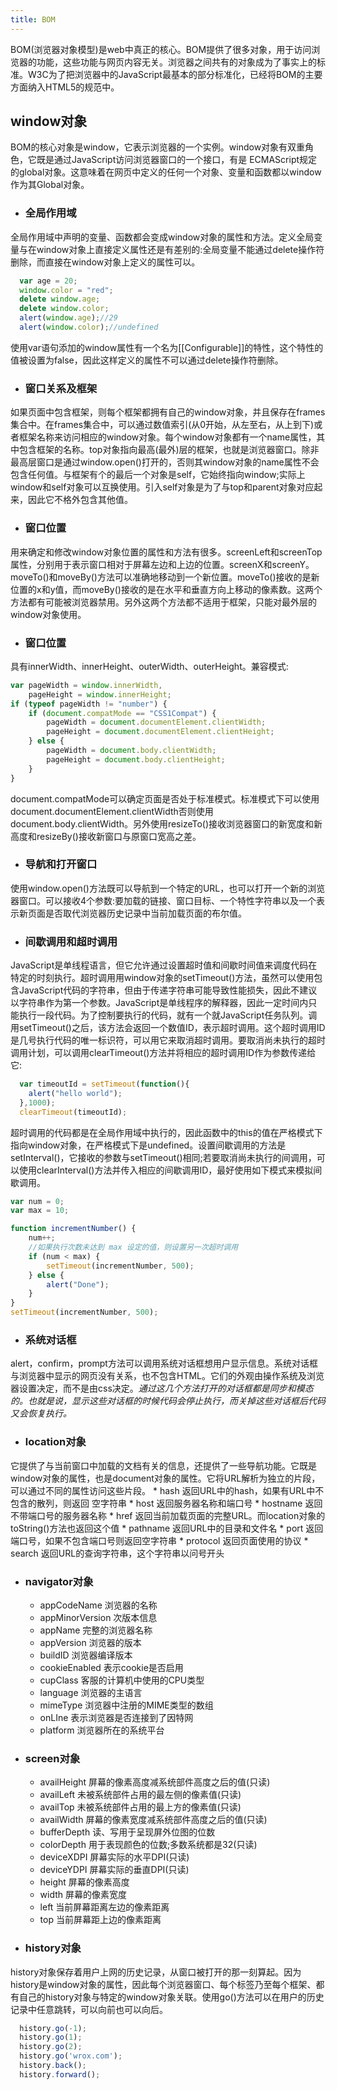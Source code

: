 ```yaml
---
title: BOM
---
```

BOM(浏览器对象模型)是web中真正的核心。BOM提供了很多对象，用于访问浏览器的功能，这些功能与网页内容无关。浏览器之间共有的对象成为了事实上的标准。W3C为了把浏览器中的JavaScript最基本的部分标准化，已经将BOM的主要方面纳入HTML5的规范中。

## window对象
BOM的核心对象是window，它表示浏览器的一个实例。window对象有双重角色，它既是通过JavaScript访问浏览器窗口的一个接口，有是 ECMAScript规定的global对象。这意味着在网页中定义的任何一个对象、变量和函数都以window作为其Global对象。
  * ### 全局作用域
  全局作用域中声明的变量、函数都会变成window对象的属性和方法。定义全局变量与在window对象上直接定义属性还是有差别的:全局变量不能通过delete操作符删除，而直接在window对象上定义的属性可以。
  ```js
    var age = 20;
    window.color = "red";
    delete window.age;
    delete window.color;
    alert(window.age);//29
    alert(window.color);//undefined
  ```
  使用var语句添加的window属性有一个名为[[Configurable]]的特性，这个特性的值被设置为false，因此这样定义的属性不可以通过delete操作符删除。

  * ### 窗口关系及框架
  如果页面中包含框架，则每个框架都拥有自己的window对象，并且保存在frames集合中。在frames集合中，可以通过数值索引(从0开始，从左至右，从上到下)或者框架名称来访问相应的window对象。每个window对象都有一个name属性，其中包含框架的名称。top对象指向最高(最外)层的框架，也就是浏览器窗口。除非最高层窗口是通过window.open()打开的，否则其window对象的name属性不会包含任何值。与框架有个的最后一个对象是self，它始终指向window;实际上window和self对象可以互换使用。引入self对象是为了与top和parent对象对应起来，因此它不格外包含其他值。

  * ### 窗口位置
  用来确定和修改window对象位置的属性和方法有很多。screenLeft和screenTop属性，分别用于表示窗口相对于屏幕左边和上边的位置。screenX和screenY。moveTo()和moveBy()方法可以准确地移动到一个新位置。moveTo()接收的是新位置的x和y值，而moveBy()接收的是在水平和垂直方向上移动的像素数。这两个方法都有可能被浏览器禁用。另外这两个方法都不适用于框架，只能对最外层的window对象使用。

  * ### 窗口位置
  具有innerWidth、innerHeight、outerWidth、outerHeight。兼容模式:
  ```js
  var pageWidth = window.innerWidth,
      pageHeight = window.innerHeight;
  if (typeof pageWidth != "number") {
      if (document.compatMode == "CSS1Compat") {
          pageWidth = document.documentElement.clientWidth;
          pageHeight = document.documentElement.clientHeight;
      } else {
          pageWidth = document.body.clientWidth;
          pageHeight = document.body.clientHeight;
      }
  }
  ```
  document.compatMode可以确定页面是否处于标准模式。标准模式下可以使用document.documentElement.clientWidth否则使用document.body.clientWidth。另外使用resizeTo()接收浏览器窗口的新宽度和新高度和resizeBy()接收新窗口与原窗口宽高之差。

  * ### 导航和打开窗口
  使用window.open()方法既可以导航到一个特定的URL，也可以打开一个新的浏览器窗口。可以接收4个参数:要加载的链接、窗口目标、一个特性字符串以及一个表示新页面是否取代浏览器历史记录中当前加载页面的布尔值。

  * ### 间歇调用和超时调用
  JavaScript是单线程语言，但它允许通过设置超时值和间歇时间值来调度代码在特定的时刻执行。超时调用用window对象的setTimeout()方法，虽然可以使用包含JavaScript代码的字符串，但由于传递字符串可能导致性能损失，因此不建议以字符串作为第一个参数。JavaScript是单线程序的解释器，因此一定时间内只能执行一段代码。为了控制要执行的代码，就有一个就JavaScript任务队列。调用setTimeout()之后，该方法会返回一个数值ID，表示超时调用。这个超时调用ID是几号执行代码的唯一标识符，可以用它来取消超时调用。要取消尚未执行的超时调用计划，可以调用clearTimeout()方法并将相应的超时调用ID作为参数传递给它:
  ```js
    var timeoutId = setTimeout(function(){
      alert("hello world");
    },1000);
    clearTimeout(timeoutId);
  ```
  超时调用的代码都是在全局作用域中执行的，因此函数中的this的值在严格模式下指向window对象，在严格模式下是undefined。设置间歇调用的方法是setInterval()，它接收的参数与setTimeout()相同;若要取消尚未执行的间调用，可以使用clearInterval()方法并传入相应的间歇调用ID，最好使用如下模式来模拟间歇调用。
  ```js
  var num = 0;
  var max = 10;

  function incrementNumber() {
      num++;
      //如果执行次数未达到 max 设定的值，则设置另一次超时调用
      if (num < max) {
          setTimeout(incrementNumber, 500);
      } else {
          alert("Done");
      }
  }
  setTimeout(incrementNumber, 500);
  ```

  * ### 系统对话框
  alert，confirm，prompt方法可以调用系统对话框想用户显示信息。系统对话框与浏览器中显示的网页没有关系，也不包含HTML。它们的外观由操作系统及浏览器设置决定，而不是由css决定。*通过这几个方法打开的对话框都是同步和模态的。也就是说，显示这些对话框的时候代码会停止执行，而关掉这些对话框后代码又会恢复执行。*

  * ### location对象
  它提供了与当前窗口中加载的文档有关的信息，还提供了一些导航功能。它既是window对象的属性，也是document对象的属性。它将URL解析为独立的片段，可以通过不同的属性访问这些片段。
    * hash 返回URL中的hash，如果有URL中不包含的散列，则返回 空字符串
    * host 返回服务器名称和端口号
    * hostname 返回不带端口号的服务器名称
    * href 返回当前加载页面的完整URL。而location对象的toString()方法也返回这个值
    * pathname 返回URL中的目录和文件名
    * port 返回端口号，如果不包含端口号则返回空字符串
    * protocol 返回页面使用的协议
    * search 返回URL的查询字符串，这个字符串以问号开头

  * ### navigator对象
    * appCodeName 浏览器的名称
    * appMinorVersion 次版本信息
    * appName 完整的浏览器名称
    * appVersion 浏览器的版本
    * buildID 浏览器编译版本
    * cookieEnabled 表示cookie是否启用
    * cupClass 客服的计算机中使用的CPU类型
    * language 浏览器的主语言
    * mimeType 浏览器中注册的MIME类型的数组
    * onLIne 表示浏览器是否连接到了因特网
    * platform 浏览器所在的系统平台

  * ### screen对象
    * availHeight 屏幕的像素高度减系统部件高度之后的值(只读)
    * availLeft 未被系统部件占用的最左侧的像素值(只读)
    * availTop 未被系统部件占用的最上方的像素值(只读)
    * availWidth 屏幕的像素宽度减系统部件高度之后的值(只读)
    * bufferDepth 读、写用于呈现屏外位图的位数
    * colorDepth 用于表现颜色的位数;多数系统都是32(只读)
    * deviceXDPI 屏幕实际的水平DPI(只读)
    * deviceYDPI 屏幕实际的垂直DPI(只读)
    * height 屏幕的像素高度
    * width 屏幕的像素宽度
    * left 当前屏幕距离左边的像素距离
    * top 当前屏幕距上边的像素距离

  * ### history对象
  history对象保存着用户上网的历史记录，从窗口被打开的那一刻算起。因为history是window对象的属性，因此每个浏览器窗口、每个标签乃至每个框架、都有自己的history对象与特定的window对象关联。使用go()方法可以在用户的历史记录中任意跳转，可以向前也可以向后。
  ```js
    history.go(-1);
    history.go(1);
    history.go(2);
    history.go('wrox.com');
    history.back();
    history.forward();
  ```
